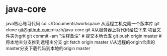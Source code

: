 # java-core
java核心练习代码
cd ~/Documents/workspace
从远程主机克隆一个版本库
git clone git@github.com:niuzh/java-core.git #从服务器上将代码给拉下来 项目文件夹为grit
git commit -am "注释备注" # 提交本地仓库
git push origin master   # 将本地主分支推到远程主分支
git fetch origin master //从远程的origin仓库的master分支下载代码到本地的origin master
